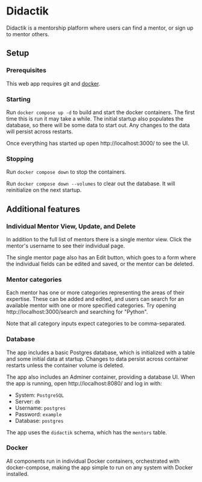 # Didactik

Didactik is a mentorship platform where users can find a mentor, or sign up to mentor others.

## Setup

### Prerequisites

This web app requires git and [docker](https://docs.docker.com/engine/install/).

### Starting

Run `docker compose up -d` to build and start the docker containers. The first time this is run it may take a while. The initial startup also populates the database, so there will be some data to start out. Any changes to the data will persist across restarts.

Once everything has started up open http://localhost:3000/ to see the UI.

### Stopping

Run `docker compose down` to stop the containers.

Run `docker compose down --volumes` to clear out the database. It will reinitialize on the next startup.

## Additional features

### Individual Mentor View, Update, and Delete
In addition to the full list of mentors there is a single mentor view. Click the mentor's username to see their individual page.

The single mentor page also has an Edit button, which goes to a form where the individual fields can be edited and saved, or the mentor can be deleted.

### Mentor categories

Each mentor has one or more categories representing the areas of their expertise. These can be added and edited, and users can search for an available mentor with one or more specified categories. Try opening http://localhost:3000/search and searching for "Python".

Note that all category inputs expect categories to be comma-separated.

### Database

The app includes a basic Postgres database, which is initialized with a table and some initial data at startup. Changes to data persist across container restarts unless the container volume is deleted.

The app also includes an Adminer container, providing a database UI. When the app is running, open http://localhost:8080/ and log in with:

- System: `PostgreSQL`
- Server: `db`
- Username: `postgres`
- Password: `example`
- Database: `postgres`

The app uses the `didactik` schema, which has the `mentors` table.

### Docker

All components run in individual Docker containers, orchestrated with docker-compose, making the app simple to run on any system with Docker installed.
